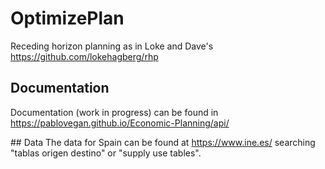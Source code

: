 # OptimizePlan
Receding horizon planning as in Loke and Dave's
https://github.com/lokehagberg/rhp

## Documentation
Documentation (work in progress) can be found in https://pablovegan.github.io/Economic-Planning/api/

## Data
The data for Spain can be found at https://www.ine.es/ searching "tablas origen destino" or "supply use tables".